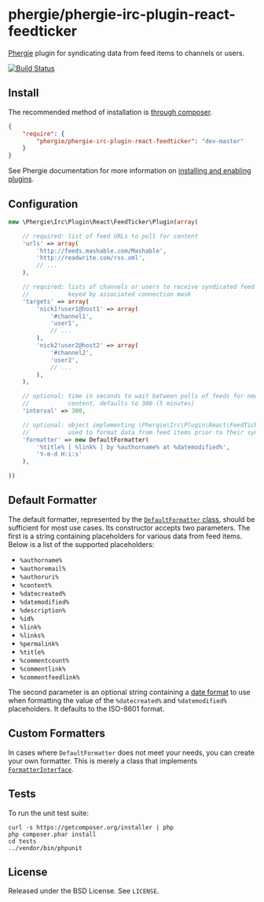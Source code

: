# phergie/phergie-irc-plugin-react-feedticker

[Phergie](http://github.com/phergie/phergie-irc-bot-react/) plugin for syndicating data from feed items to channels or users.

[![Build Status](https://secure.travis-ci.org/phergie/phergie-irc-plugin-react-feedticker.png?branch=master)](http://travis-ci.org/phergie/phergie-irc-plugin-react-feedticker)

## Install

The recommended method of installation is [through composer](http://getcomposer.org).

```JSON
{
    "require": {
        "phergie/phergie-irc-plugin-react-feedticker": "dev-master"
    }
}
```

See Phergie documentation for more information on
[installing and enabling plugins](https://github.com/phergie/phergie-irc-bot-react/wiki/Usage#plugins).

## Configuration

```php
new \Phergie\Irc\Plugin\React\FeedTicker\Plugin(array(

    // required: list of feed URLs to poll for content
    'urls' => array(
        'http://feeds.mashable.com/Mashable',
        'http://readwrite.com/rss.xml',
        // ...
    ),

    // required: lists of channels or users to receive syndicated feed items
    //           keyed by associated connection mask
    'targets' => array(
        'nick1!user1@host1' => array(
            '#channel1',
            'user1',
            // ...
        ),
        'nick2!user2@host2' => array(
            '#channel2',
            'user2',
            // ...
        ),
    ),

    // optional: time in seconds to wait between polls of feeds for new
    //           content, defaults to 300 (5 minutes)
    'interval' => 300,

    // optional: object implementing \Phergie\Irc\Plugin\React\FeedTicker\FormatterInterface
    //           used to format data from feed items prior to their syndication
    'formatter' => new DefaultFormatter(
        '%title% [ %link% ] by %authorname% at %datemodified%',
        'Y-m-d H:i:s'
    ),

))
```

## Default Formatter

The default formatter, represented by the [`DefaultFormatter` class](https://github.com/phergie/phergie-irc-plugin-react-feedticker/blob/master/src/DefaultFormatter.php), should be sufficient for most use cases. Its constructor accepts two parameters. The first is a string containing placeholders for various data from feed items. Below is a list of the supported placeholders:

* `%authorname%`
* `%authoremail%`
* `%authoruri%`
* `%content%`
* `%datecreated%`
* `%datemodified%`
* `%description%`
* `%id%`
* `%link%`
* `%links%`
* `%permalink%`
* `%title%`
* `%commentcount%`
* `%commentlink%`
* `%commentfeedlink%`

The second parameter is an optional string containing a [date format](http://php.net/manual/en/function.date.php) to use when formatting the value of the `%datecreated%` and `%datemodified%` placeholders. It defaults to the ISO-8601 format.

## Custom Formatters

In cases where `DefaultFormatter` does not meet your needs, you can create your own formatter. This is merely a class that implements [`FormatterInterface`](https://github.com/phergie/phergie-irc-plugin-react-feedticker/blob/master/src/FormatterInterface.php).

## Tests

To run the unit test suite:

```
curl -s https://getcomposer.org/installer | php
php composer.phar install
cd tests
../vendor/bin/phpunit
```

## License

Released under the BSD License. See `LICENSE`.
